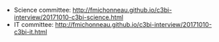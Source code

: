 
* Science committee: http://fmichonneau.github.io/c3bi-interview/20171010-c3bi-science.html
* IT committee: http://fmichonneau.github.io/c3bi-interview/20171010-c3bi-it.html